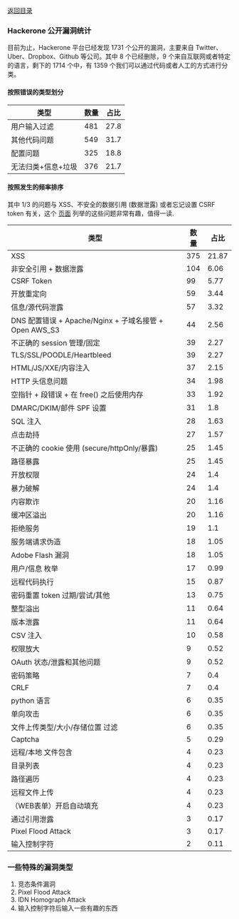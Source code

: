 [返回目录](README-zh.md)


### Hackerone 公开漏洞统计  

目前为止，Hackerone 平台已经发现 1731 个公开的漏洞，主要来自 Twitter、Uber、Dropbox、Github 等公司。其中 8 个已经删除，9 个来自互联网或者特定的语言，剩下的 1714 个中，有 1359 个我们可以通过代码或者人工的方式进行分类。  


#### 按照错误的类型划分  


| 类型 | 数量 | 占比 |
| --- | --- |  --- |
| 用户输入过滤        | 481      | 27.8
| 其他代码问题              | 549      | 31.7
| 配置问题           | 325      | 18.8
| 无法归类+信息+垃圾         | 376      | 21.7


#### 按照发生的频率排序  

其中 1/3 的问题与 XSS、不安全的数据引用 (数据泄露) 或者忘记设置 CSRF token 有关，这个 [页面](https://hackerone.com/hacktivity/new) 列举的这些问题非常有趣，值得一读.  

类型|数量|占比
| --- | --- | --- |
XSS|375|21.87
非安全引用 + 数据泄露|104|6.06
CSRF Token|99|5.77
开放重定向|59|3.44
信息/源代码泄露|57|3.32
DNS 配置错误 + Apache/Nginx + 子域名接管 + Open AWS_S3|44|2.56
不正确的 session 管理/固定|39|2.27
TLS/SSL/POODLE/Heartbleed|39|2.27
HTML/JS/XXE/内容注入|37|2.15
HTTP 头信息问题|34|1.98
空指针 + 段错误 + 在 free() 之后使用内存|33|1.92
DMARC/DKIM/邮件 SPF 设置|31|1.8
SQL 注入|28|1.63
点击劫持|27|1.57
不正确的 cookie 使用 (secure/httpOnly/暴露)|25|1.45
路径暴露|25|1.45
开放权限|24|1.4
暴力破解|24|1.4
内容欺诈|20|1.16
缓冲区溢出|20|1.16
拒绝服务|19|1.1
服务端请求伪造|18|1.05
Adobe Flash 漏洞|18|1.05
用户/信息 枚举|17|0.99
远程代码执行|15|0.87
密码重置 token 过期/尝试/其他|13|0.75
整型溢出|11|0.64
版本泄露|11|0.64
CSV 注入|10|0.58
权限放大|9|0.52
OAuth 状态/泄露和其他问题|9|0.52
密码策略|7|0.4
CRLF|7|0.4
python 语言|6|0.35
单向攻击|6|0.35
文件上传类型/大小/存储位置 过滤|6|0.35
Captcha|5|0.29
远程/本地 文件包含|4|0.23
目录列表|4|0.23
路径遍历|4|0.23
远程文件上传|4|0.23
（WEB表单）开启自动填充|4|0.23
通过引用泄露|3|0.17
Pixel Flood Attack|3|0.17
输入控制字符|2|0.11


### 一些特殊的漏洞类型

1. 竞态条件漏洞
2. Pixel Flood Attack
3. IDN Homograph Attack
4. 输入控制字符后输入一些有趣的东西
